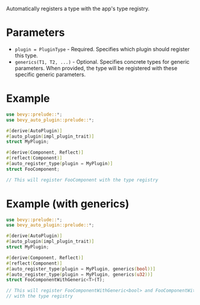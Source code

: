 Automatically registers a type with the app's type registry.

# Parameters
- `plugin = PluginType` - Required. Specifies which plugin should register this type.
- `generics(T1, T2, ...)` - Optional. Specifies concrete types for generic parameters.
  When provided, the type will be registered with these specific generic parameters.

# Example
```rust
use bevy::prelude::*;
use bevy_auto_plugin::prelude::*;

#[derive(AutoPlugin)]
#[auto_plugin(impl_plugin_trait)]
struct MyPlugin;

#[derive(Component, Reflect)]
#[reflect(Component)]
#[auto_register_type(plugin = MyPlugin)]
struct FooComponent;

// This will register FooComponent with the type registry
```

# Example (with generics)
```rust
use bevy::prelude::*;
use bevy_auto_plugin::prelude::*;

#[derive(AutoPlugin)]
#[auto_plugin(impl_plugin_trait)]
struct MyPlugin;

#[derive(Component, Reflect)]
#[reflect(Component)]
#[auto_register_type(plugin = MyPlugin, generics(bool))]
#[auto_register_type(plugin = MyPlugin, generics(u32))]
struct FooComponentWithGeneric<T>(T);

// This will register FooComponentWithGeneric<bool> and FooComponentWithGeneric<u32>
// with the type registry
```